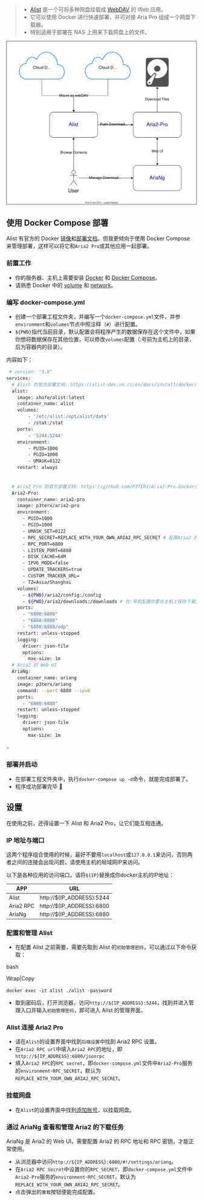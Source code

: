 > - [Alist](https://alist-doc.nn.ci/docs/intro/) 是一个可将多种网盘挂载成 [WebDAV](http://www.webdav.org/) 的 Web 应用。
> - 它可以使用 Docker 进行快速部署，并可对接 Aria Pro 组成一个网盘下载器。
> - 特别适用于部署在 NAS 上用来下载网盘上的文件。
> 

![concept](https://github.com/ShinChven/alist-aria2-pro-docker-compose/raw/master/alist+aria2-pro.drawio.svg)

## 使用 Docker Compose 部署

Alist 有官方的 Docker [镜像](https://hub.docker.com/r/xhofe/alist/)和[部署文档](https://alist-doc.nn.ci/docs/install/docker)。但我更倾向于使用 Docker Compose 来管理部署，这样可以将它和`Aria2 Pro`或其他应用一起部署。

### 前置工作

- 你的服务器、主机上需要安装 [Docker](https://docs.docker.com/engine/install/) 和 [Docker Compose](https://docs.docker.com/compose/)。
- 请熟悉 Docker 中的 [volume](https://docs.docker.com/storage/volumes/) 和 [network](https://docs.docker.com/network/)。

### 编写 docker-compose.yml

- 创建一个部署工程文件夹，并编写一个`docker-compose.yml`文件，并参`environment`和`volumes`节点中照注释（`#`）进行配置。
- `${PWD}`指代当前目录，默认配置会将程序产生的数据保存在这个文件中，如果你想将数据保存在其他位置，可以修改`volumes`配置（:号前为主机上的目录，后为容器内的目录）。

内容如下：


```bash
 # version: "3.8"
services:
  # Alist 的官方部署文档: https://alist-doc.nn.ci/en/docs/install/docker/
  alist:
    image: xhofe/alist:latest
    container_name: alist
    volumes:
        - '/etc/alist:/opt/alist/data'
        - /stat:/stat
    ports:
        - '5244:5244'
    environment:
        - PUID=1000
        - PGID=1000
        - UMASK=0122
    restart: always


  # Aria2 Pro 的官方部署文档: https://github.com/P3TERX/Aria2-Pro-Docker/blob/master/docker-compose.yml
  Aria2-Pro:
    container_name: aria2-pro
    image: p3terx/aria2-pro
    environment:
      - PUID=1000
      - PGID=1000
      - UMASK_SET=0122
      - RPC_SECRET=REPLACE_WITH_YOUR_OWN_ARIA2_RPC_SECRET # 配置Aria2 的 RPC secret 密钥，它将被用于 Alist 和 AriaNg 连接 Aria2
      - RPC_PORT=6800
      - LISTEN_PORT=6888
      - DISK_CACHE=64M
      - IPV6_MODE=false
      - UPDATE_TRACKERS=true
      - CUSTOM_TRACKER_URL=
      - TZ=Asia/Shanghai
    volumes:
      - ${PWD}/aria2/config:/config
      - ${PWD}/aria2/downloads:/downloads # 在:号前配置你要在主机上保存下载文件的路径
    ports:
      - "6800:6800"
      - "6888:6888"
      - "6888:6888/udp"
    restart: unless-stopped
    logging:
      driver: json-file
      options:
        max-size: 1m
  # Aria2 的 Web UI
  AriaNg:
    container_name: ariang
    image: p3terx/ariang
    command: --port 6880 --ipv6
    ports:
      - "6880:6880"
    restart: unless-stopped
    logging:
      driver: json-file
      options:
        max-size: 1m

~                          
```


### 部署并启动

- 在部署工程文件夹中，执行`docker-compose up -d`命令，就能完成部署了。
- 程序成功部署完毕 🥳

## 设置

在使用之前，还得设置一下 Alist 和 Aria2 Pro，让它们能互相连通。

### IP 地址与端口

这两个程序组合使用的时候，最好不要用`localhost`或`127.0.0.1`来访问，否则两者之间的连接会出现问题，请使用主机的局域网IP来访问。

以下是各种应用的访问端口，请将`${IP}`替换成你docker主机的IP地址：

| APP | URL |
| --- | --- |
| Alist | http://${IP\_ADDRESS}:5244 |
| Aria2 RPC | http://${IP\_ADDRESS}:6800 |
| AriaNg | http://${IP\_ADDRESS}:6880 |

### 配置和管理 Alist

- 在配置 Alist 之前需要，需要先取到 Alist 的`初始管理密码`，可以通过以下命令获取：

bash

Wrap|Copy

`docker exec -it alist ./alist -password` 

- 取到密码后，打开浏览器，访问`http://${IP_ADDRESS}:5244`，找到并进入管理入口并输入`初始管理密码`，即可进入 Alist 的管理界面。

### Alist 连接 Aria2 Pro

- 请在`Alist`的设置界面中找到`后端设置`中找到 Aria2 RPC 设置。
- 在`Aria2 RPC url`中填入`Aria2 RPC`的地址，即`http://${IP_ADDRESS}:6800/jsonrpc`
- 填入`Aria2 RPC`的`RPC secret`，即`docker-compose.yml`文件中`Aria2-Pro`服务的`environment`\-`RPC_SECRET`，默认为`REPLACE_WITH_YOUR_OWN_ARIA2_RPC_SECRET`。

### 挂载网盘

- 在`Alist`的设置界面中找到[添加账号](https://alist-doc.nn.ci/docs/driver/base)，以挂载网盘。

### 通过 AriaNg 查看和管理 Aria2 的下载任务

AriaNg 是 Aria2 的 Web UI，需要配置 Aria2 的 RPC 地址和 RPC 密钥，才能正常使用。

- 从浏览器中访问`http://${IP_ADDRESS}:6880/#!/settings/ariang`。
- 在`Aria2 RPC Secret`中设置你的`RPC_SECRET`，即`docker-compose.yml`文件中`Aria2-Pro`服务的`environment`\-`RPC_SECRET`，默认为`REPLACE_WITH_YOUR_OWN_ARIA2_RPC_SECRET`。
- 点击弹出的`重载`按钮便能完成配置。